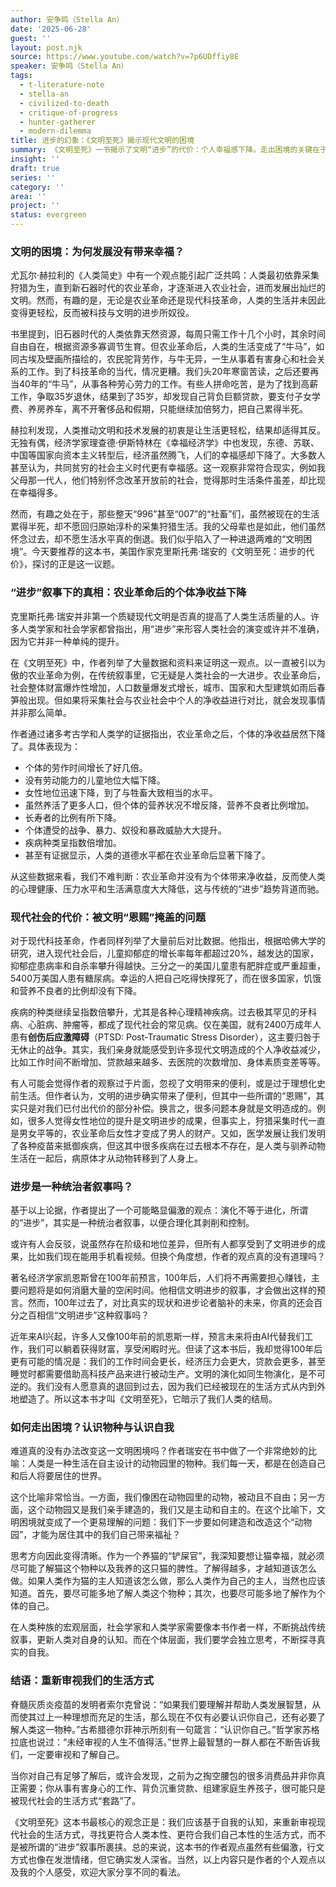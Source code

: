 ```yaml
---
author: 安争鸣（Stella An）
date: '2025-06-28'
guest: ''
layout: post.njk
source: https://www.youtube.com/watch?v=7p6UDffiy8E
speaker: 安争鸣（Stella An）
tags:
  - t-literature-note
  - stella-an
  - civilized-to-death
  - critique-of-progress
  - hunter-gatherer
  - modern-dilemma
title: 进步的幻象：《文明至死》揭示现代文明的困境
summary: 《文明至死》一书揭示了文明“进步”的代价：个人幸福感下降。走出困境的关键在于重新认识人类与自我。
insight: ''
draft: true
series: ''
category: ''
area: ''
project: ''
status: evergreen
---
```

### 文明的困境：为何发展没有带来幸福？

尤瓦尔·赫拉利的《人类简史》中有一个观点能引起广泛共鸣：人类最初依靠采集狩猎为生，直到新石器时代的农业革命，才逐渐进入农业社会，进而发展出灿烂的文明。然而，有趣的是，无论是农业革命还是现代科技革命，人类的生活并未因此变得更轻松，反而被科技与文明的进步所奴役。

书里提到，旧石器时代的人类依靠天然资源，每周只需工作十几个小时，其余时间自由自在，根据资源多寡调节生育。但农业革命后，人类的生活变成了“牛马”，如同古埃及壁画所描绘的，农民驼背劳作，与牛无异，一生从事着有害身心和社会关系的工作。到了科技革命的当代，情况更糟。我们头20年寒窗苦读，之后还要再当40年的“牛马”，从事各种劳心劳力的工作。有些人拼命吃苦，是为了找到高薪工作，争取35岁退休，结果到了35岁，却发现自己背负巨额贷款，要支付子女学费、养房养车，离不开奢侈品和假期，只能继续加倍努力，把自己累得半死。

赫拉利发现，人类推动文明和技术发展的初衷是让生活更轻松，结果却适得其反。无独有偶，经济学家理查德·伊斯特林在《幸福经济学》中也发现，东德、苏联、中国等国家向资本主义转型后，经济虽然腾飞，人们的幸福感却下降了。大多数人甚至认为，共同贫穷的社会主义时代更有幸福感。这一观察非常符合现实，例如我父母那一代人，他们特别怀念改革开放前的社会，觉得那时生活条件虽差，却比现在幸福得多。

然而，有趣之处在于，那些整天“996”甚至“007”的“社畜”们，虽然被现在的生活累得半死，却不愿回归原始淳朴的采集狩猎生活。我的父母辈也是如此，他们虽然怀念过去，却不愿生活水平真的倒退。我们似乎陷入了一种进退两难的“文明困境”。今天要推荐的这本书，美国作家克里斯托弗·瑞安的《文明至死：进步的代价》，探讨的正是这一议题。

### “进步”叙事下的真相：农业革命后的个体净收益下降

克里斯托弗·瑞安并非第一个质疑现代文明是否真的提高了人类生活质量的人。许多人类学家和社会学家都曾指出，用“进步”来形容人类社会的演变或许并不准确，因为它并非一种单纯的提升。

在《文明至死》中，作者列举了大量数据和资料来证明这一观点。以一直被引以为傲的农业革命为例，在传统叙事里，它无疑是人类社会的一大进步。农业革命后，社会整体财富爆炸性增加，人口数量爆发式增长，城市、国家和大型建筑如雨后春笋般出现。但如果将采集社会与农业社会中个人的净收益进行对比，就会发现事情并非那么简单。

作者通过诸多考古学和人类学的证据指出，农业革命之后，个体的净收益居然下降了。具体表现为：
*   个体的劳作时间增长了好几倍。
*   没有劳动能力的儿童地位大幅下降。
*   女性地位迅速下降，到了与牲畜大致相当的水平。
*   虽然养活了更多人口，但个体的营养状况不增反降，营养不良者比例增加。
*   长寿者的比例有所下降。
*   个体遭受的战争、暴力、奴役和暴政威胁大大提升。
*   疾病种类呈指数倍增加。
*   甚至有证据显示，人类的道德水平都在农业革命后显著下降了。

从这些数据来看，我们不难判断：农业革命并没有为个体带来净收益，反而使人类的心理健康、压力水平和生活满意度大大降低，这与传统的“进步”趋势背道而驰。

### 现代社会的代价：被文明“恩赐”掩盖的问题

对于现代科技革命，作者同样列举了大量前后对比数据。他指出，根据哈佛大学的研究，进入现代社会后，儿童抑郁症的增长率每年都超过20%，越发达的国家，抑郁症患病率和自杀率攀升得越快。三分之一的美国儿童患有肥胖症或严重超重，5400万美国人患有糖尿病。幸运的人把自己吃得快撑死了，而在很多国家，饥饿和营养不良者的比例却没有下降。

疾病的种类继续呈指数倍攀升，尤其是各种心理精神疾病。过去极其罕见的牙科病、心脏病、肿瘤等，都成了现代社会的常见病。仅在美国，就有2400万成年人患有**创伤后应激障碍**（PTSD: Post-Traumatic Stress Disorder），这主要归咎于无休止的战争。其实，我们亲身就能感受到许多现代文明造成的个人净收益减少，比如工作时间不断增加、贷款越来越多、去医院的次数增加、身体素质变差等等。

有人可能会觉得作者的观察过于片面，忽视了文明带来的便利，或是过于理想化史前生活。但作者认为，文明的进步确实带来了便利，但其中一些所谓的“恩赐”，其实只是对我们已付出代价的部分补偿。换言之，很多问题本身就是文明造成的。例如，很多人觉得女性地位的提升是文明进步的成果，但事实上，狩猎采集时代一直是男女平等的，农业革命后女性才变成了男人的财产。又如，医学发展让我们发明了各种疫苗来抵御疾病，但这其中很多疾病在过去根本不存在，是人类与驯养动物生活在一起后，病原体才从动物转移到了人身上。

### 进步是一种统治者叙事吗？

基于以上论据，作者提出了一个可能略显偏激的观点：演化不等于进化，所谓的“进步”，其实是一种统治者叙事，以便合理化其剥削和控制。

或许有人会反驳，说虽然存在阶级和地位差异，但所有人都享受到了文明进步的成果，比如我们现在能用手机看视频。但换个角度想，作者的观点真的没有道理吗？

著名经济学家凯恩斯曾在100年前预言，100年后，人们将不再需要担心赚钱，主要问题将是如何消磨大量的空闲时间。他相信文明进步的叙事，才会做出这样的预言。然而，100年过去了，对比真实的现状和进步论者脑补的未来，你真的还会百分之百相信“文明进步”这种叙事吗？

近年来AI兴起，许多人又像100年前的凯恩斯一样，预言未来将由AI代替我们工作，我们可以躺着获得财富，享受闲暇时光。但读了这本书后，我却觉得100年后更有可能的情况是：我们的工作时间会更长，经济压力会更大，贷款会更多，甚至睡觉时都需要借助高科技产品来进行被动生产。文明的演化如同生物演化，是不可逆的。我们没有人愿意真的退回到过去，因为我们已经被现在的生活方式从内到外地塑造了。所以这本书才叫《文明至死》，它暗示了我们人类的结局。

### 如何走出困境？认识物种与认识自我

难道真的没有办法改变这一文明困境吗？作者瑞安在书中做了一个非常绝妙的比喻：人类是一种生活在自主设计的动物园里的物种。我们每一天，都是在创造自己和后人将要居住的世界。

这个比喻非常恰当。一方面，我们像困在动物园里的动物，被动且不自由；另一方面，这个动物园又是我们亲手建造的，我们又是主动和自主的。在这个比喻下，文明困境就变成了一个更易理解的问题：我们下一步要如何建造和改造这个“动物园”，才能为居住其中的我们自己带来福祉？

思考方向因此变得清晰。作为一个养猫的“铲屎官”，我深知要想让猫幸福，就必须尽可能了解猫这个物种以及我养的这只猫的脾性。了解得越多，才越知道该怎么做。如果人类作为猫的主人知道该怎么做，那么人类作为自己的主人，当然也应该知道。首先，要尽可能多地了解人类这个物种；其次，也要尽可能多地了解作为个体的自己。

在人类种族的宏观层面，社会学家和人类学家需要像本书作者一样，不断挑战传统叙事，更新人类对自身的认知。而在个体层面，我们要学会独立思考，不断探寻真实的自我。

### 结语：重新审视我们的生活方式

脊髓灰质炎疫苗的发明者索尔克曾说：“如果我们要理解并帮助人类发展智慧，从而使其过上一种理想而充足的生活，那么现在不仅有必要认识你自己，还有必要了解人类这一物种。”古希腊德尔菲神示所刻有一句箴言：“认识你自己。”哲学家苏格拉底也说过：“未经审视的人生不值得活。”世界上最智慧的一群人都在不断告诉我们，一定要审视和了解自己。

当你对自己有足够了解后，或许会发现，之前为之掏空腰包的很多消费品并非你真正需要；你从事有害身心的工作、背负沉重贷款、组建家庭生养孩子，很可能只是被现代社会的生活方式“套路”了。

《文明至死》这本书最核心的观念正是：我们应该基于自我的认知，来重新审视现代社会的生活方式，寻找更符合人类本性、更符合我们自己本性的生活方式，而不是被所谓的“进步”叙事所裹挟。总的来说，这本书的作者观点虽然有些偏激，行文方式也像在发泄情绪，但它确实发人深省。当然，以上内容只是作者的个人观点以及我的个人感受，欢迎大家分享不同的看法。